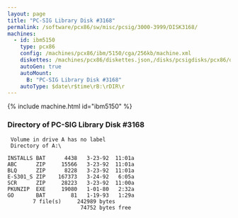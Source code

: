 ```yaml
---
layout: page
title: "PC-SIG Library Disk #3168"
permalink: /software/pcx86/sw/misc/pcsig/3000-3999/DISK3168/
machines:
  - id: ibm5150
    type: pcx86
    config: /machines/pcx86/ibm/5150/cga/256kb/machine.xml
    diskettes: /machines/pcx86/diskettes.json,/disks/pcsigdisks/pcx86/diskettes.json
    autoGen: true
    autoMount:
      B: "PC-SIG Library Disk #3168"
    autoType: $date\r$time\rB:\rDIR\r
---
```


{% include machine.html id="ibm5150" %}

### Directory of PC-SIG Library Disk #3168

     Volume in drive A has no label
     Directory of A:\

    INSTALLS BAT      4438   3-23-92  11:01a
    ABC      ZIP     15566   3-23-92  11:01a
    BLQ      ZIP      8228   3-23-92  11:01a
    E-S301_S ZIP    167373   3-24-92   6:05a
    SCR      ZIP     28223   3-23-92  11:00a
    PKUNZIP  EXE     19080   1-01-80   2:32a
    GO       BAT        81   1-19-93   1:29a
            7 file(s)     242989 bytes
                           74752 bytes free
